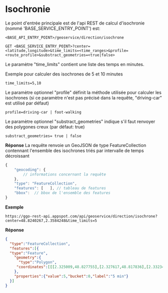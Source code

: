 ﻿# Isochronie


Le point d'entrée principale est de l'api REST de calcul d'isochronie (nommé 'BASE_SERVICE_ENTRY_POINT') est:

`<BASE_API_ENTRY_POINT>/geoservice/direction/isochrone`

`GET <BASE_SERVICE_ENTRY_POINT>?center=<latitude,longitude>&time_limits=<time_ranges>&profile=<route_profile>&substract_geometries=<true|false>`

Le paramètre "time_limits" contient une liste des temps en minutes. 

Exemple pour calculer des isochrones de 5 et 10 minutes

`time_limits=5,10`

Le paramètre optionnel "profile" définit la méthode utilisée pour calculer les isochrones (si ce paramètre n'est pas précisé dans la requête, "driving-car" est utilisé par défaut)

`profile=driving-car | foot-walking`

Le paramètre optionnel "substract_geometries" indique s'il faut renvoyer des polygones creux (par défaut: true)

`substract_geometries= true | false`


**Réponse**
La requête renvoie un GeoJSON de type FeatureCollection contennant l'ensemble des isochrones triés par intervalle de temps décroissant

```js
{
    "geocoding": {
        // informations concernant la requête
    },
    "type": "FeatureCollection",
    "features": [   ], // tableau de features
    "bbox":  // bbox de l'ensemble des features
}

```

**Exemple**

`https://ggo-rest-api.appspot.com/api/geoservice/direction/isochrone?center=48.8240267,2.3584248&time_limits=5`

**Réponse**
```json
{
  "type":"FeatureCollection",
  "features":[{
  "type":"Feature",
    "geometry":{
      "type":"Polygon",
     "coordinates":[[[2.325009,48.827755],[2.327617,48.817836],[2.332349,48.813465],[2.335591,48.810636],[2.344102,48.803843],[2.344134,48.803829],[2.345968,48.803875],[2.355262,48.806469],[2.362908,48.801856],[2.36629,48.803088],[2.376102,48.80418],[2.3764,48.804311],[2.377878,48.807277],[2.383811,48.816574],[2.38733,48.822685],[2.387977,48.824178],[2.387103,48.825918],[2.385541,48.829162],[2.38151,48.836378],[2.381113,48.840748],[2.381096,48.840819],[2.380824,48.841156],[2.380564,48.841459],[2.379028,48.842101],[2.370109,48.842538],[2.363399,48.844976],[2.352387,48.844798],[2.342452,48.842675],[2.336251,48.841398],[2.336126,48.841359],[2.336075,48.841344],[2.335056,48.84032],[2.331459,48.835841],[2.325329,48.829185],[2.325289,48.829139],[2.325009,48.827755]]]
    },
    "properties":{"value":5,"bucket":0,"label":"5 min"}
  }]
}
```




